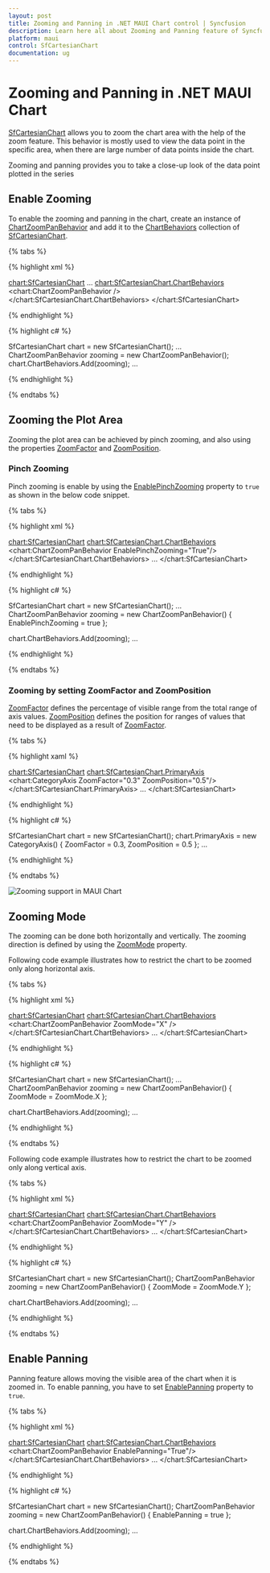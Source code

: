 ```yaml
---
layout: post
title: Zooming and Panning in .NET MAUI Chart control | Syncfusion
description: Learn here all about Zooming and Panning feature of Syncfusion .NET MAUI Chart(SfCartesianChart) control.
platform: maui
control: SfCartesianChart
documentation: ug
---
```


# Zooming and Panning in .NET MAUI Chart

[SfCartesianChart](https://help.syncfusion.com/cr/maui/Syncfusion.Maui.Charts.SfCartesianChart.html?tabs=tabid-1) allows you to zoom the chart area with the help of the zoom feature. This behavior is mostly used to view the data point in the specific area, when there are large number of data points inside the chart.

Zooming and panning provides you to take a close-up look of the data point plotted in the series

## Enable Zooming

To enable the zooming and panning in the chart, create an instance of [ChartZoomPanBehavior](https://help.syncfusion.com/cr/maui/Syncfusion.Maui.Charts.ChartZoomPanBehavior.html?tabs=tabid-1) and add it to the [ChartBehaviors](https://help.syncfusion.com/cr/maui/Syncfusion.Maui.Charts.ChartBase.html#Syncfusion_Maui_Charts_ChartBase_ChartBehaviors) collection of [SfCartesianChart](https://help.syncfusion.com/cr/maui/Syncfusion.Maui.Charts.SfCartesianChart.html?tabs=tabid-1).

{% tabs %}

{% highlight xml %}

<chart:SfCartesianChart>
    ...
<chart:SfCartesianChart.ChartBehaviors>
        <chart:ChartZoomPanBehavior />
    </chart:SfCartesianChart.ChartBehaviors>
</chart:SfCartesianChart>

{% endhighlight %}

{% highlight c# %}

SfCartesianChart chart = new SfCartesianChart();
...
ChartZoomPanBehavior zooming = new ChartZoomPanBehavior();
chart.ChartBehaviors.Add(zooming);
...

{% endhighlight %}

{% endtabs %}

## Zooming the Plot Area

Zooming the plot area can be achieved by pinch zooming, and also using the properties [ZoomFactor](https://help.syncfusion.com/cr/maui/Syncfusion.Maui.Charts.ChartAxis.html#Syncfusion_Maui_Charts_ChartAxis_ZoomFactor) and [ZoomPosition](https://help.syncfusion.com/cr/maui/Syncfusion.Maui.Charts.ChartAxis.html#Syncfusion_Maui_Charts_ChartAxis_ZoomPosition).

### Pinch Zooming

Pinch zooming is enable by using the [EnablePinchZooming](https://help.syncfusion.com/cr/maui/Syncfusion.Maui.Charts.ChartZoomPanBehavior.html#Syncfusion_Maui_Charts_ChartZoomPanBehavior_EnablePinchZooming) property to `true` as shown in the below code snippet.

{% tabs %}

{% highlight xml %}

<chart:SfCartesianChart>
    <chart:SfCartesianChart.ChartBehaviors>
        <chart:ChartZoomPanBehavior EnablePinchZooming="True"/>
    </chart:SfCartesianChart.ChartBehaviors>
    ...
</chart:SfCartesianChart>

{% endhighlight %}

{% highlight c# %}

SfCartesianChart chart = new SfCartesianChart();
...
ChartZoomPanBehavior zooming = new ChartZoomPanBehavior()
{
    EnablePinchZooming = true
};

chart.ChartBehaviors.Add(zooming);
...

{% endhighlight %}

{% endtabs %}

### Zooming by setting ZoomFactor and ZoomPosition

[ZoomFactor](https://help.syncfusion.com/cr/maui/Syncfusion.Maui.Charts.ChartAxis.html#Syncfusion_Maui_Charts_ChartAxis_ZoomFactor) defines the percentage of visible range from the total range of axis values. [ZoomPosition](https://help.syncfusion.com/cr/maui/Syncfusion.Maui.Charts.ChartAxis.html#Syncfusion_Maui_Charts_ChartAxis_ZoomPosition) defines the position for ranges of values that need to be displayed as a result of [ZoomFactor](https://help.syncfusion.com/cr/maui/Syncfusion.Maui.Charts.ChartAxis.html#Syncfusion_Maui_Charts_ChartAxis_ZoomFactor). 

{% tabs %}

{% highlight xaml %}

<chart:SfCartesianChart>
    <chart:SfCartesianChart.PrimaryAxis>
        <chart:CategoryAxis ZoomFactor="0.3" ZoomPosition="0.5"/>
    </chart:SfCartesianChart.PrimaryAxis>
    ...
</chart:SfCartesianChart>

{% endhighlight %}

{% highlight c# %}

SfCartesianChart chart = new SfCartesianChart();
chart.PrimaryAxis = new CategoryAxis()
{
    ZoomFactor = 0.3,
    ZoomPosition = 0.5
};
...

{% endhighlight %}

{% endtabs %}

![Zooming support in MAUI Chart](Zooming-and-panning_images/maui_chart_zooming.png)

## Zooming Mode

The zooming can be done both horizontally and vertically. The zooming direction is defined by using the [ZoomMode](https://help.syncfusion.com/cr/maui/Syncfusion.Maui.Charts.ChartZoomPanBehavior.html#Syncfusion_Maui_Charts_ChartZoomPanBehavior_ZoomMode) property.

Following code example illustrates how to restrict the chart to be zoomed only along horizontal axis.

{% tabs %}

{% highlight xml %}

<chart:SfCartesianChart>
    <chart:SfCartesianChart.ChartBehaviors>
        <chart:ChartZoomPanBehavior ZoomMode="X" />
    </chart:SfCartesianChart.ChartBehaviors>
    ...
</chart:SfCartesianChart>

{% endhighlight %}

{% highlight c# %}

SfCartesianChart chart = new SfCartesianChart();
...
ChartZoomPanBehavior zooming = new ChartZoomPanBehavior()
{
    ZoomMode = ZoomMode.X
};

chart.ChartBehaviors.Add(zooming);
...

{% endhighlight %}

{% endtabs %}

Following code example illustrates how to restrict the chart to be zoomed only along vertical axis.

{% tabs %}

{% highlight xml %}

<chart:SfCartesianChart>
    <chart:SfCartesianChart.ChartBehaviors>
        <chart:ChartZoomPanBehavior ZoomMode="Y" />
    </chart:SfCartesianChart.ChartBehaviors>
    ...
</chart:SfCartesianChart>

{% endhighlight %}

{% highlight c# %}

SfCartesianChart chart = new SfCartesianChart();
ChartZoomPanBehavior zooming = new ChartZoomPanBehavior()
{
    ZoomMode = ZoomMode.Y
};

chart.ChartBehaviors.Add(zooming);
...

{% endhighlight %}

{% endtabs %}

## Enable Panning

Panning feature allows moving the visible area of the chart when it is zoomed in. To enable panning, you have to set [EnablePanning](https://help.syncfusion.com/cr/maui/Syncfusion.Maui.Charts.ChartZoomPanBehavior.html#Syncfusion_Maui_Charts_ChartZoomPanBehavior_EnablePanning) property to `true`.

{% tabs %}

{% highlight xml %}

<chart:SfCartesianChart>
    <chart:SfCartesianChart.ChartBehaviors>
        <chart:ChartZoomPanBehavior EnablePanning="True"/>
    </chart:SfCartesianChart.ChartBehaviors>
    ...
</chart:SfCartesianChart>

{% endhighlight %}

{% highlight c# %}

SfCartesianChart chart = new SfCartesianChart();
ChartZoomPanBehavior zooming = new ChartZoomPanBehavior()
{
    EnablePanning = true
};

chart.ChartBehaviors.Add(zooming);
...

{% endhighlight %}

{% endtabs %}
